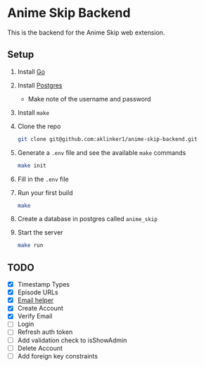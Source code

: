 # Anime Skip Backend

This is the backend for the Anime Skip web extension.

## Setup

1. Install [Go](https://golang.org/doc/install#download)
2. Install [Postgres](https://www.postgresql.org/download/)
   - Make note of the username and password
3. Install `make`
4. Clone the repo

    ```bash
    git clone git@github.com:aklinker1/anime-skip-backend.git
    ```

5. Generate a `.env` file and see the available `make` commands

    ```bash
    make init
    ```

6. Fill in the `.env` file
7. Run your first build

    ```bash
    make
    ```

8. Create a database in postgres called `anime_skip`
9. Start the server

    ```bash
    make run
    ```

## TODO

- [x] Timestamp Types
- [x] Episode URLs
- [x] [Email helper](https://medium.com/glottery/sending-emails-with-go-golang-and-gmail-39bc20423cf0)
- [x] Create Account
- [x] Verify Email
- [ ] Login
- [ ] Refresh auth token
- [ ] Add validation check to isShowAdmin
- [ ] Delete Account
- [ ] Add foreign key constraints
